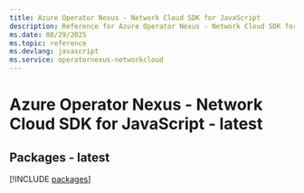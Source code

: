 ```yaml
---
title: Azure Operator Nexus - Network Cloud SDK for JavaScript
description: Reference for Azure Operator Nexus - Network Cloud SDK for JavaScript
ms.date: 08/29/2025
ms.topic: reference
ms.devlang: javascript
ms.service: operatornexus-networkcloud
---
```

# Azure Operator Nexus - Network Cloud SDK for JavaScript - latest
## Packages - latest
[!INCLUDE [packages](operator-nexus---network-cloud-index.md)]